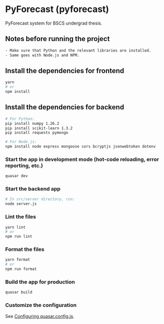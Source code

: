 # PyForecast (pyforecast)

PyForecast system for BSCS undergrad thesis.

## Notes before running the project
```bash
- Make sure that Python and the relevant libraries are installed.
- Same goes with Node.js and NPM.
```

## Install the dependencies for frontend
```bash
yarn
# or
npm install
```

## Install the dependencies for backend
```bash
# For Python:
pip install numpy 1.26.2
pip install scikit-learn 1.3.2 
pip install requests pymongo

# For Node.js:
npm install node express mongoose cors bcryptjs jsonwebtoken dotenv
```

### Start the app in development mode (hot-code reloading, error reporting, etc.)
```bash
quasar dev
```

### Start the backend app
```bash
# In src/server directory, run: 
node server.js
```

### Lint the files
```bash
yarn lint
# or
npm run lint
```


### Format the files
```bash
yarn format
# or
npm run format
```



### Build the app for production
```bash
quasar build
```

### Customize the configuration
See [Configuring quasar.config.js](https://v2.quasar.dev/quasar-cli-vite/quasar-config-js).
